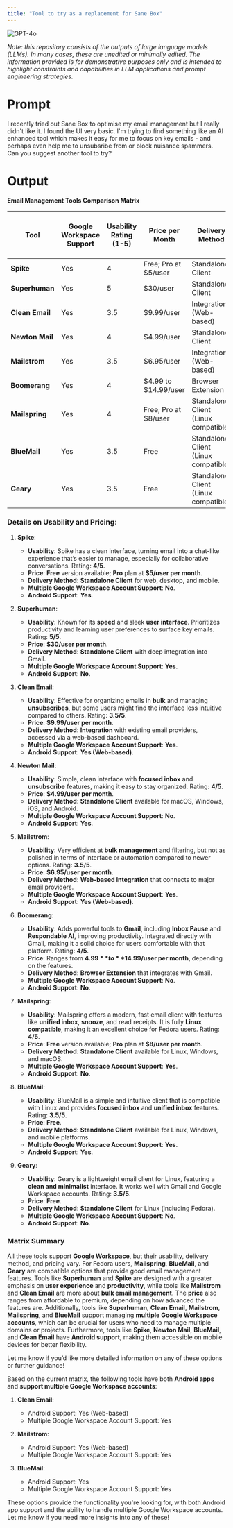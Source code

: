 ```yaml
---
title: "Tool to try as a replacement for Sane Box"
---
```

![GPT-4o](https://img.shields.io/badge/GPT--4o-3333FF?style=for-the-badge&logo=openai&logoColor=white)



*Note: this repository consists of the outputs of large language models (LLMs). In many cases, these are unedited or minimally edited. The information provided is for demonstrative purposes only and is intended to highlight constraints and capabilities in LLM applications and prompt engineering strategies.*


# Prompt

I recently tried out Sane Box to optimise my email management but I really didn't like it. I found the UI very basic. I'm trying to find something like an AI enhanced tool which makes it easy for me to focus on key emails - and perhaps even help me to unsubsribe from or block nuisance spammers. Can you suggest another tool to try?

# Output
 **Email Management Tools Comparison Matrix**

| Tool           | Google Workspace Support | Usability Rating (1-5) | Price per Month     | Delivery Method         | Multiple Google Workspace Account Support | Android Support            |
|----------------|--------------------------|------------------------|---------------------|-------------------------|-------------------------------------------|----------------------------|
| **Spike**      | Yes                      | 4                      | Free; Pro at $5/user | Standalone Client       | No                                        | Yes                        |
| **Superhuman** | Yes                      | 5                      | $30/user            | Standalone Client       | Yes                                       | No                         |
| **Clean Email**| Yes                      | 3.5                    | $9.99/user          | Integration (Web-based) | Yes                                       | Yes (Web-based)            |
| **Newton Mail**| Yes                      | 4                      | $4.99/user          | Standalone Client       | No                                        | Yes                        |
| **Mailstrom**  | Yes                      | 3.5                    | $6.95/user          | Integration (Web-based) | Yes                                       | Yes (Web-based)            |
| **Boomerang**  | Yes                      | 4                      | $4.99 to $14.99/user| Browser Extension       | No                                        | No                         |
| **Mailspring** | Yes                      | 4                      | Free; Pro at $8/user | Standalone Client (Linux compatible) | Yes                              | No                         |
| **BlueMail**   | Yes                      | 3.5                    | Free                | Standalone Client (Linux compatible) | Yes                              | Yes                        |
| **Geary**      | Yes                      | 3.5                    | Free                | Standalone Client (Linux compatible) | No                               | No                         |

### **Details on Usability and Pricing**:
1. **Spike**:
   - **Usability**: Spike has a clean interface, turning email into a chat-like experience that’s easier to manage, especially for collaborative conversations. Rating: **4/5**.
   - **Price**: **Free** version available; **Pro** plan at **$5/user per month**.
   - **Delivery Method**: **Standalone Client** for web, desktop, and mobile.
   - **Multiple Google Workspace Account Support**: **No**.
   - **Android Support**: **Yes**.

2. **Superhuman**:
   - **Usability**: Known for its **speed** and sleek **user interface**. Prioritizes productivity and learning user preferences to surface key emails. Rating: **5/5**.
   - **Price**: **$30/user per month**.
   - **Delivery Method**: **Standalone Client** with deep integration into Gmail.
   - **Multiple Google Workspace Account Support**: **Yes**.
   - **Android Support**: **No**.

3. **Clean Email**:
   - **Usability**: Effective for organizing emails in **bulk** and managing **unsubscribes**, but some users might find the interface less intuitive compared to others. Rating: **3.5/5**.
   - **Price**: **$9.99/user per month**.
   - **Delivery Method**: **Integration** with existing email providers, accessed via a web-based dashboard.
   - **Multiple Google Workspace Account Support**: **Yes**.
   - **Android Support**: **Yes (Web-based)**.

4. **Newton Mail**:
   - **Usability**: Simple, clean interface with **focused inbox** and **unsubscribe** features, making it easy to stay organized. Rating: **4/5**.
   - **Price**: **$4.99/user per month**.
   - **Delivery Method**: **Standalone Client** available for macOS, Windows, iOS, and Android.
   - **Multiple Google Workspace Account Support**: **No**.
   - **Android Support**: **Yes**.

5. **Mailstrom**:
   - **Usability**: Very efficient at **bulk management** and filtering, but not as polished in terms of interface or automation compared to newer options. Rating: **3.5/5**.
   - **Price**: **$6.95/user per month**.
   - **Delivery Method**: **Web-based Integration** that connects to major email providers.
   - **Multiple Google Workspace Account Support**: **Yes**.
   - **Android Support**: **Yes (Web-based)**.

6. **Boomerang**:
   - **Usability**: Adds powerful tools to **Gmail**, including **Inbox Pause** and **Respondable AI**, improving productivity. Integrated directly with Gmail, making it a solid choice for users comfortable with that platform. Rating: **4/5**.
   - **Price**: Ranges from **$4.99** to **$14.99/user per month**, depending on the features.
   - **Delivery Method**: **Browser Extension** that integrates with Gmail.
   - **Multiple Google Workspace Account Support**: **No**.
   - **Android Support**: **No**.

7. **Mailspring**:
   - **Usability**: Mailspring offers a modern, fast email client with features like **unified inbox**, **snooze**, and read receipts. It is fully **Linux compatible**, making it an excellent choice for Fedora users. Rating: **4/5**.
   - **Price**: **Free** version available; **Pro** plan at **$8/user per month**.
   - **Delivery Method**: **Standalone Client** available for Linux, Windows, and macOS.
   - **Multiple Google Workspace Account Support**: **Yes**.
   - **Android Support**: **No**.

8. **BlueMail**:
   - **Usability**: BlueMail is a simple and intuitive client that is compatible with Linux and provides **focused inbox** and **unified inbox** features. Rating: **3.5/5**.
   - **Price**: **Free**.
   - **Delivery Method**: **Standalone Client** available for Linux, Windows, and mobile platforms.
   - **Multiple Google Workspace Account Support**: **Yes**.
   - **Android Support**: **Yes**.

9. **Geary**:
   - **Usability**: Geary is a lightweight email client for Linux, featuring a **clean and minimalist** interface. It works well with Gmail and Google Workspace accounts. Rating: **3.5/5**.
   - **Price**: **Free**.
   - **Delivery Method**: **Standalone Client** for Linux (including Fedora).
   - **Multiple Google Workspace Account Support**: **No**.
   - **Android Support**: **No**.

### **Matrix Summary**
All these tools support **Google Workspace**, but their usability, delivery method, and pricing vary. For Fedora users, **Mailspring**, **BlueMail**, and **Geary** are compatible options that provide good email management features. Tools like **Superhuman** and **Spike** are designed with a greater emphasis on **user experience** and **productivity**, while tools like **Mailstrom** and **Clean Email** are more about **bulk email management**. The **price** also ranges from affordable to premium, depending on how advanced the features are. Additionally, tools like **Superhuman**, **Clean Email**, **Mailstrom**, **Mailspring**, and **BlueMail** support managing **multiple Google Workspace accounts**, which can be crucial for users who need to manage multiple domains or projects. Furthermore, tools like **Spike**, **Newton Mail**, **BlueMail**, and **Clean Email** have **Android support**, making them accessible on mobile devices for better flexibility.

Let me know if you’d like more detailed information on any of these options or further guidance!

Based on the current matrix, the following tools have both **Android apps** and **support multiple Google Workspace accounts**:

1. **Clean Email**:
   - Android Support: Yes (Web-based)
   - Multiple Google Workspace Account Support: Yes

2. **Mailstrom**:
   - Android Support: Yes (Web-based)
   - Multiple Google Workspace Account Support: Yes

3. **BlueMail**:
   - Android Support: Yes
   - Multiple Google Workspace Account Support: Yes

These options provide the functionality you're looking for, with both Android app support and the ability to handle multiple Google Workspace accounts. Let me know if you need more insights into any of these!